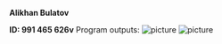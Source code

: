 **Alikhan Bulatov**

**ID: 991 465 626v**
Program outputs:
![picture](downloads/seq.png)
![picture](downloads/seq.png)
